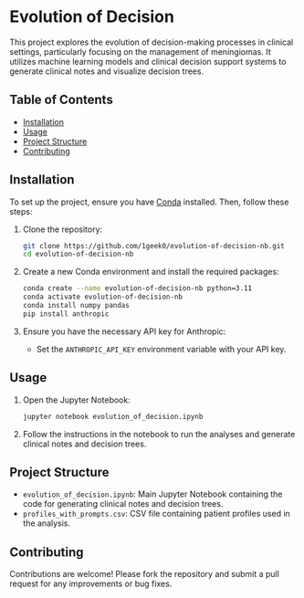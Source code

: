 # Evolution of Decision

This project explores the evolution of decision-making processes in clinical settings, particularly focusing on the management of meningiomas. It utilizes machine learning models and clinical decision support systems to generate clinical notes and visualize decision trees.

## Table of Contents

- [Installation](#installation)
- [Usage](#usage)
- [Project Structure](#project-structure)
- [Contributing](#contributing)

## Installation

To set up the project, ensure you have [Conda](https://docs.conda.io/en/latest/miniconda.html) installed. Then, follow these steps:

1. Clone the repository:
   ```bash
   git clone https://github.com/1geek0/evolution-of-decision-nb.git
   cd evolution-of-decision-nb
   ```

2. Create a new Conda environment and install the required packages:
   ```bash
   conda create --name evolution-of-decision-nb python=3.11
   conda activate evolution-of-decision-nb
   conda install numpy pandas
   pip install anthropic
   ```

3. Ensure you have the necessary API key for Anthropic:
   - Set the `ANTHROPIC_API_KEY` environment variable with your API key.

## Usage

1. Open the Jupyter Notebook:
   ```bash
   jupyter notebook evolution_of_decision.ipynb
   ```

2. Follow the instructions in the notebook to run the analyses and generate clinical notes and decision trees.

## Project Structure

- `evolution_of_decision.ipynb`: Main Jupyter Notebook containing the code for generating clinical notes and decision trees.
- `profiles_with_prompts.csv`: CSV file containing patient profiles used in the analysis.

## Contributing

Contributions are welcome! Please fork the repository and submit a pull request for any improvements or bug fixes.